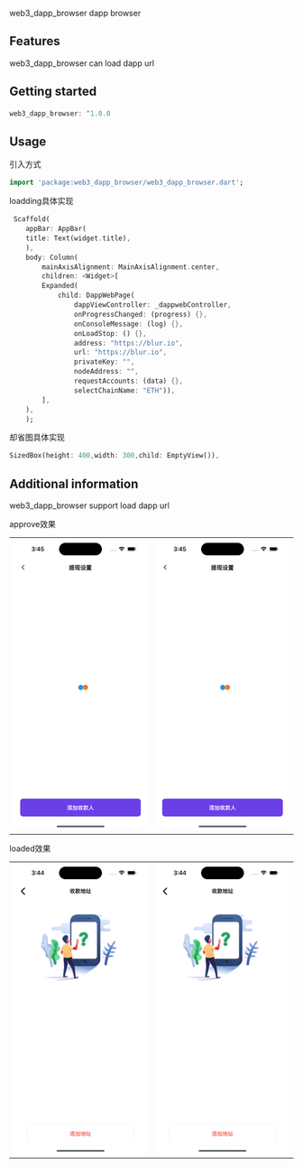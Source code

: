

web3_dapp_browser dapp browser

## Features

web3_dapp_browser can load dapp url

## Getting started

```dart
web3_dapp_browser: ^1.0.0
```

## Usage

引入方式

```dart
import 'package:web3_dapp_browser/web3_dapp_browser.dart';
```


loadding具体实现

```dart
 Scaffold(
    appBar: AppBar(
    title: Text(widget.title),
    ),
    body: Column(
        mainAxisAlignment: MainAxisAlignment.center,
        children: <Widget>[
        Expanded(
            child: DappWebPage(
                dappViewController: _dappwebController,
                onProgressChanged: (progress) {},
                onConsoleMessage: (log) {},
                onLoadStop: () {},
                address: "https://blur.io",
                url: "https://blur.io",
                privateKey: "",
                nodeAddress: "",
                requestAccounts: (data) {},
                selectChainName: "ETH")),
        ],
    ),
    );
```


 却省图具体实现

```dart
SizedBox(height: 400,width: 300,child: EmptyView()),
```


## Additional information

web3_dapp_browser support load dapp url


approve效果

<table>
<tr>
<td valign="center"><img src="https://github.com/JamesBondMine/lj_loadding_empty/blob/main/lib/assets/images/load.png?raw=true"> 
</td>
<td valign="center"><img src="https://github.com/JamesBondMine/lj_loadding_empty/blob/main/lib/assets/images/load.png?raw=true"> 
</td>
</tr>
</table>

loaded效果

<table>
<tr>
<td valign="center"><img src="https://github.com/JamesBondMine/lj_loadding_empty/blob/main/lib/assets/images/empty.png?raw=true"> 
</td>
<td valign="center"><img src="https://github.com/JamesBondMine/lj_loadding_empty/blob/main/lib/assets/images/empty.png?raw=true"> 
</td>
</tr>
</table>
